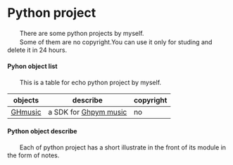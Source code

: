 # Python project  
　　There are some python projects by myself.  
　　Some of them are no copyright.You can use it only for studing and delete it in 24 hours.  
#### Pyhon object list
　　This is a table for echo python project by myself.

| objects | describe | copyright |
| ------- | -------- | --------- |
| [GHmusic](https://github.com/WuJunkai2004/python-project/GHmusic/) | a SDK for [Ghpym music](https://music.pyghm.com) | no |

#### Python object describe
　　Each of python project has a short illustrate in the front of its module in the form of notes.
